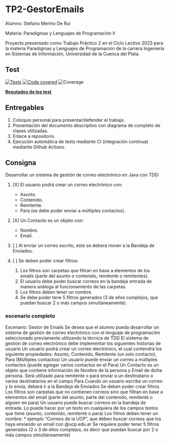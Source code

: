 <!-- profe, si ve esto me debe un 10 -->
# TP2-GestorEmails
Alumno: Stefano Merino De Rui

Materia: Paradigmas y Lenguajes de Programación II

Proyecto presentado como Trabajo Práctico 2 en el Ciclo Lectivo 2023 para la materia Paradigmas y Lenguajes de Programación de la carrera Ingeniería en Sistemas de Información, Universidad de la Cuenca del Plata.

## Test
[![Tests](https://github.com/Billones142/TP2-GestorEmails/actions/workflows/Test.yml/badge.svg)](https://github.com/Billones142/TP2-GestorEmails/actions/workflows/Test.yml)
[![Code covered](https://codecov.io/gh/Billones142/TP2-GestorEmails/graph/badge.svg?token=1134BUN664)](https://codecov.io/gh/Billones142/TP2-GestorEmails)
![Coverage]([https://github.com/Billones142/TP2-GestorEmails/tree/reports/badge.svg](https://github.com/Billones142/TP2-GestorEmails/raw/reports/badge.svg))

**[Resutados de los test](https://billones142.github.io/TP2-GestorEmails/target/my-reports/index.html)**
## Entregables

1. Coloquio personal para presentar/defender el trabajo.
2. Presentación del documento descriptivo con diagrama de completo de clases utilizadas.
3. Enlace a repositorio.
4. Ejecución automática de tests mediante CI (integración continua) mediante Github Actions.

## Consigna

Desarrollar un sistema de gestión de correo electrónico en Java con TDD:

1. [X] El usuario podrá crear un correo electrónico con:
    - Asunto.
    - Contenido.
    - Remitente.
    - Para (se debe poder enviar a múltiples contactos).
3. [X] Un Contacto es un objeto con:

    - Nombre.
    - Email.
4. [ ] Al enviar un correo escrito, este se deberá mover a la Bandeja de Enviados.
5. [ ] Se deben poder crear filtros:
    1. Los filtros son carpetas que filtran en base a elementos de los emails (parte del asunto o contenido, remitente o remitentes).
    2. El usuario debe poder buscar correos en la bandeja entrada de manera análoga al funcionamiento de las carpetas.
    3. Los filtros deben tener un nombre.
    4. Se debe poder tene 5 filtros generados (3 de ellos complejos, que puedan buscar 2 o más campos simultáneamente).
  
### escenario completo
Escenario: Gestor de Emails
Se desea que el alumno pueda desarrollar un sistema de gestión de correo electrónico con el lenguaje de programación seleccionado previamente utilizando la técnica de TDD
El sistema de gestión de correo electrónico debe implementar los siguientes historias de usuario
Un usuario podrá crear un correo electrónico, el cual contendrá los siguiente propiedades: Asunto, Contenido, Remitente (un solo contacto), Para (Múltiples contactos)
Un usuario puede enviar un correo a múltiples contactos (puede agregar varios contactos en el Para)
Un Contacto es un objeto que contiene información de Nombre de la persona y Email de dicha persona. Será utilizado para remitente o para enviar a un destinatario o varios destinatarios en el campo Para
Cuando un usuario escribe un correo y lo envía, deberá ir a la Bandeja de Enviados
Se deben poder crear filtros 
Los filtros son carpetas que no contienen correos sino que filtran en base a elementos del email (parte del asunto, parte del contenido, remitente o alguien en para)
Un usuario puede buscar correos en la bandeja de entrada. Lo puede hacer por un texto en cualquiera de los campos textos que tiene (asunto, contenido, remitente o para)
Los filtros deben tener un nombre: 
    * ejemplo “Correos de la UCP”, que deben buscar correos que los haya enviando un email con @ucp.edu.ar
Se requiere poder tener 5 filtros generados (2 o 3 de ellos complejos, es decir que puedan buscar por 2 o más campos simultáneamente)
